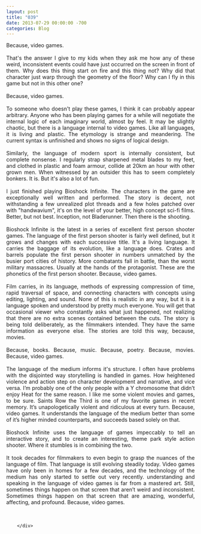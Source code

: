 ```yaml
---
layout: post
title: "039"
date: 2013-07-29 00:00:00 -700
categories: Blog
---
```


<div class="blog-content">
				<div class="paragraph" style="text-align:justify;">Because, video games. <br><span style=""></span><br><span style=""></span>That's the answer I give to my kids when they ask me how any of these weird, inconsistent events could have just occurred on the screen in front of them. Why does this thing start on fire and this thing not? Why did that character just warp through the geometry of the floor? Why can I fly in this game but not in this other one? <br><span style=""></span><br><span style=""></span>Because, video games. <br><span style=""></span><br><span style=""></span>To someone who doesn't play these games, I think it can probably appear arbitrary. Anyone who has been playing games for a while will negotiate the internal logic of each imaginary world, almost by feel. It may be slightly chaotic, but there is a language internal to video games. Like all languages, it is living and plastic. The etymology is strange and meandering. The current syntax is unfinished and shows no signs of logical design. <br><span style=""></span><br><span style=""></span>Similarly, the language of modern sport is internally consistent, but complete nonsense. I regularly strap sharpened metal blades to my feet, and clothed in plastic and foam armour, collide at 20km an hour with other grown men. When witnessed by an outsider this has to seem completely bonkers. It is. But it's also a lot of fun. <br><span style=""></span><br><span style=""></span>I just finished playing Bioshock Infinite. The characters in the game are exceptionally well written and performed. The story is decent, not withstanding a few unrealized plot threads and a few holes patched over with "handwavium", it's on the level of your better, high concept sci-fi films. Better, but not best. Inception, not Bladerunner. Then there is the shooting. <br><span style=""></span><br><span style=""></span>Bioshock Infinite is the latest in a series of excellent first person shooter games. The language of the first person shooter is fairly well defined, but it grows and changes with each successive title. It's a living language. It carries the baggage of its evolution, like a language does. Crates and barrels populate the first person shooter in numbers unmatched by the busier port cities of history. More combatants fall in battle, than the worst military massacres. Usually at the hands of the protagonist. These are the phonetics of the first person shooter. Because, video games. <br><span style=""></span><br><span style=""></span>Film carries, in its language, methods of expressing compression of time, rapid traversal of space, and connecting characters with concepts using editing, lighting, and sound. None of this is realistic in any way, but it is a language spoken and understood by pretty much everyone. You will get that occasional viewer who constantly asks what just happened, not realizing that there are no extra scenes contained between the cuts. The story is being told deliberately, as the filmmakers intended. They have the same information as everyone else. The stories are told this way, because, movies. <br><span style=""></span><br><span style=""></span>Because, books. Because, music. Because, poetry. Because, movies. Because, video games. <br><span style=""></span><br><span style=""></span>The language of the medium informs it's structure. I often have problems with the disjointed way storytelling is handled in games. How heightened violence and action step on character development and narrative, and vice versa. I&rsquo;m probably one of the only people with a Y chromosome that didn&rsquo;t enjoy Heat for the same reason. I like me some violent movies and games, to be sure. Saints Row the Third is one of my favorite games in recent memory. It&rsquo;s unapologetically violent and ridiculous at every turn. Because, video games. It understands the language of the medium better than some of it&rsquo;s higher minded counterparts, and succeeds based solely on that. <br><span style=""></span><br><span style=""></span>Bioshock Infinite uses the language of games impeccably to tell an interactive story, and to create an interesting, theme park style action shooter. Where it stumbles is in combining the two. <br><span style=""></span><br><span style=""></span>It took decades for filmmakers to even begin to grasp the nuances of the language of film. That language is still evolving steadily today. Video games have only been in homes for a few decades, and the technology of the medium has only started to settle out very recently. understanding and speaking in the language of video games is far from a mastered art. Still, sometimes things happen on that screen that aren&rsquo;t weird and inconsistent. Sometimes things happen on that screen that are amazing, wonderful, affecting, and profound. Because, video games. <br><span style=""></span><br><span style=""></span><br></div>

		</div>
        